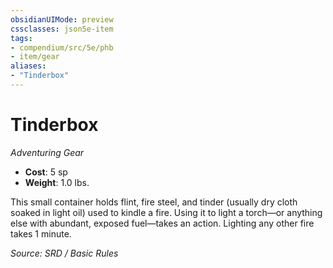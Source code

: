 ```yaml
---
obsidianUIMode: preview
cssclasses: json5e-item
tags:
- compendium/src/5e/phb
- item/gear
aliases: 
- "Tinderbox"
---
```

# Tinderbox
*Adventuring Gear*  

- **Cost**: 5 sp
- **Weight**: 1.0 lbs.

This small container holds flint, fire steel, and tinder (usually dry cloth soaked in light oil) used to kindle a fire. Using it to light a torch—or anything else with abundant, exposed fuel—takes an action. Lighting any other fire takes 1 minute.

*Source: SRD / Basic Rules*